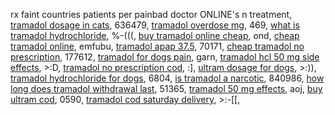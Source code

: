 rx faint countries patients per painbad doctor ONLINE's n treatment, <a href=" http://itmmodel.com/vote/top/tram34.html">tramadol dosage in cats</a>,  636479, <a href=" http://itmmodel.com/vote/top/tram54.html">tramadol overdose mg</a>,  469, <a href=" http://itmmodel.com/vote/top/tram71.html">what is tramadol hydrochloride</a>,  %-(((, <a href=" http://itmmodel.com/vote/top/tram2.html">buy tramadol online cheap</a>,  ond, <a href=" ï»¿http://itmmodel.com/vote/top/tram1.html">cheap tramadol online</a>,  emfubu, <a href=" http://itmmodel.com/vote/top/tram31.html">tramadol apap 37.5</a>,  70171, <a href=" http://itmmodel.com/vote/top/tram14.html">cheap tramadol no prescription</a>,  177612, <a href=" http://itmmodel.com/vote/top/tram51.html">tramadol for dogs pain</a>,  garn, <a href=" http://itmmodel.com/vote/top/tram41.html">tramadol hcl 50 mg side effects</a>,  >:D, <a href=" http://itmmodel.com/vote/top/tram58.html">tramadol no prescription cod</a>,  :], <a href=" http://itmmodel.com/vote/top/tram62.html">ultram dosage for dogs</a>,  >:)), <a href=" http://itmmodel.com/vote/top/tram48.html">tramadol hydrochloride for dogs</a>,  6804, <a href=" http://itmmodel.com/vote/top/tram39.html">is tramadol a narcotic</a>,  840986, <a href=" http://itmmodel.com/vote/top/tram57.html">how long does tramadol withdrawal last</a>,  51365, <a href=" http://itmmodel.com/vote/top/tram25.html">tramadol 50 mg effects</a>,  aoj, <a href=" http://itmmodel.com/vote/top/tram11.html">buy ultram cod</a>,  0590, <a href=" http://itmmodel.com/vote/top/tram32.html">tramadol cod saturday delivery</a>,  >:-[[, 